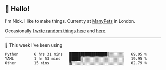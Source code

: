 ## 👋 Hello! 

I'm Nick. I like to make things. Currently at [ManyPets](https://manypets.com) in London.

Occasionally [I write random things here](https://nicksnell.com) and [here](https://twitter.com/nicksnell).

-------

🚀 This week I've been using

<!--START_SECTION:waka-->

```text
Python       6 hrs 31 mins   █████████████████▒░░░░░░░   69.05 %
YAML         1 hr 53 mins    █████░░░░░░░░░░░░░░░░░░░░   19.95 %
Other        15 mins         ▓░░░░░░░░░░░░░░░░░░░░░░░░   02.79 %
```

<!--END_SECTION:waka-->
